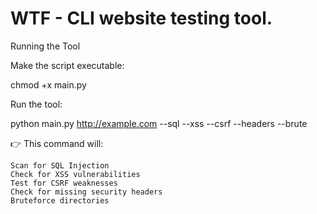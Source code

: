 # WTF - CLI website testing tool.

Running the Tool

Make the script executable:

chmod +x main.py

Run the tool:

python main.py http://example.com --sql --xss --csrf --headers --brute

👉 This command will:

    Scan for SQL Injection
    Check for XSS vulnerabilities
    Test for CSRF weaknesses
    Check for missing security headers
    Bruteforce directories
